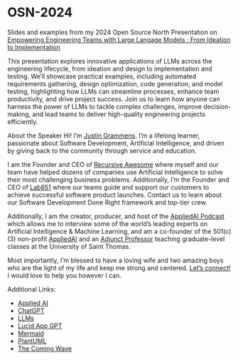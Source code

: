 # OSN-2024

Slides and examples from my 2024 Open Source North Presentation on [Empowering Engineering Teams with Large Langage Models : From Ideation to Implementation ](https://www.opensourcenorth.com/presentation/empowering-engineering-teams-with-large-language-models-from-ideation-to-implementation/)

This presentation explores innovative applications of LLMs across the engineering lifecycle, from ideation and design to implementation and testing. We’ll showcase practical examples, including automated requirements gathering, design optimization, code generation, and model testing, highlighting how LLMs can streamline processes, enhance team productivity, and drive project success. Join us to learn how anyone can harness the power of LLMs to tackle complex challenges, improve decision-making, and lead teams to deliver high-quality engineering projects efficiently.

About the Speaker
Hi! I’m [Justin Grammens](https://justingrammens.com). I’m a lifelong learner, passionate about Software Development, Artificial Intelligence, and driven by giving back to the community through service and education. 
 
I am the Founder and CEO of [Recursive Awesome](https://recursiveawesome.com) where myself and our team have helped dozens of companies use Artificial Intelligence to solve their most challenging business problems. Additionally, I’m the Founder and CEO of [Lab651](https://lab651.com) where our teams guide and support our customers to achieve successful software product launches. Contact us to learn about our Software Development Done Right framework and top-tier crew.
 
Additionally, I am the creator, producer, and host of the [AppliedAI Podcast](https://podcast.appliedai.mn) which allows me to interview some of the world’s leading experts on Artificial Intelligence & Machine Learning, and am a co-founder of the 501(c)(3) non-profit [AppliedAI](https://appliedai.mn) and an [Adjunct Professor](https://software.stthomas.edu/about/faculty-staff/biography/justin-grammens/) teaching graduate-level classes at the University of Saint Thomas.

Most importantly, I’m blessed to have a loving wife and two amazing boys who are the light of my life and keep me strong and centered. [Let’s connect!](https://justingrammens.com) I would love to help you however I can.

Additional Links:

* [Applied AI](https://appliedai.mn)
* [ChatGPT](https://chatgpt.com)
* [LLMs](https://en.wikipedia.org/wiki/Large_language_model)
* [Lucid App GPT](https://lucid.co/marketplace/f4db4a1f/lucid-custom-gpt)
* [Mermaid](https://mermaid.js.org/syntax/sequenceDiagram.html)
* [PlantUML](https://plantuml-editor.kkeisuke.com/)
* [The Coming Wave](https://www.the-coming-wave.com/)
